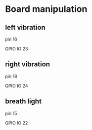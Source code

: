 # Board manipulation

## left vibration

pin 16

GPIO IO 23

## right vibration

pin 18

GPIO IO 24

## breath light

pin 15

GPIO IO 22
